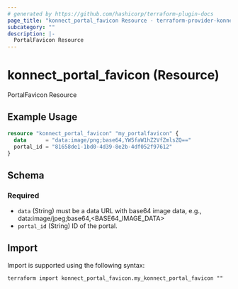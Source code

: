 ```yaml
---
# generated by https://github.com/hashicorp/terraform-plugin-docs
page_title: "konnect_portal_favicon Resource - terraform-provider-konnect"
subcategory: ""
description: |-
  PortalFavicon Resource
---
```


# konnect_portal_favicon (Resource)

PortalFavicon Resource

## Example Usage

```terraform
resource "konnect_portal_favicon" "my_portalfavicon" {
  data      = "data:image/png;base64,YW5faW1hZ2VfZmlsZQ=="
  portal_id = "81658de1-1bd0-4d39-8e2b-4df052f97612"
}
```

<!-- schema generated by tfplugindocs -->
## Schema

### Required

- `data` (String) must be a data URL with base64 image data, e.g., data:image/jpeg;base64,<BASE64_IMAGE_DATA>
- `portal_id` (String) ID of the portal.

## Import

Import is supported using the following syntax:

```shell
terraform import konnect_portal_favicon.my_konnect_portal_favicon ""
```
